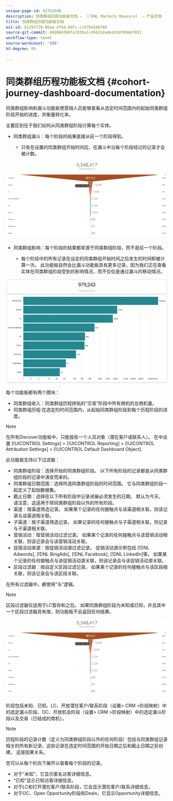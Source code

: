 ```yaml
---
unique-page-id: 42762648
description: 同类群组历程功能板文档 —  [!DNL Marketo Measure]  — 产品文档
title: 同类群组历程功能板文档
exl-id: b139f720-86ae-4f6d-9dfc-cc67b4186f88
source-git-commit: 68d860308fa1939a1c456314ade3d34f896df831
workflow-type: tm+mt
source-wordcount: '589'
ht-degree: 0%

---
```


# 同类群组历程功能板文档 {#cohort-journey-dashboard-documentation}

同类群组影响和漏斗功能板使营销人员能够查看从选定时间范围内的起始同类群组阶段开始的进度，并衡量转化率。

主要区别在于我们如何从同类群组阶段计算每个实体。

* 同类群组漏斗：每个阶段的结果直接从前一个阶段得到。

   * 只有在设置的同类群组开始时间后，在漏斗中沿每个阶段经过的记录才会被计数。

![](assets/cohort-journey-dashboard-documentation-1.png)

* 同类群组影响：每个阶段的结果都来源于同类群组阶段，而不是前一个阶段。

   * 每个阶段中的所有记录在设定的同类群组开始时间之后发生的时间即被计算一次。 此功能板自然会比漏斗功能板具有更多记录，因为我们正在查看实体在同类群组阶段受到的影响情况，而不仅仅是通过漏斗的移动情况。

![](assets/cohort-journey-dashboard-documentation-2.png)

每个功能板都有两个图块：

* 同类群组收入：同类群组历程拼贴的“交易”阶段中所有商机的总商机量。
* 同类群组历程:在选定的时间范围内，从起始同类群组阶段到每个历程阶段的进度。

>[!NOTE]
>
>在所有Discover功能板中，只能报告一个人员对象（潜在客户或联系人）。 在中设置 [!UICONTROL Settings] > [!UICONTROL Reporting] > [!UICONTROL Attribution Settings] > [!UICONTROL Default Dashboard Object].

此功能板支持以下过滤器：

* 同类群组阶段：选择开始的同类群组阶段。 以下所有阶段的记录都是从同类群组阶段的记录中演变而来的。
* 同类群组日期范围：选择所选同类群组阶段的时间范围。 它与同类群组阶段一起定义了起始数据集。
* 截止日期：选择在以下所有阶段中记录进展必须发生的日期。 默认为今天。 请注意，这适用于除同类群组阶段以外的所有阶段。
* 渠道：按渠道筛选记录。 如果某个记录的任何接触点与该渠道相关联，则该记录与该渠道相关联。
* 子渠道：按子渠道筛选记录。 如果记录的任何接触点与子渠道相关联，则记录与子渠道相关联。
* 营销活动：按营销活动过滤记录。 如果某个记录的任何接触点与该营销活动相关联，则该记录会与该营销活动关联。
* 促销活动来源：按促销活动源过滤记录。 促销活动源示例包括 [!DNL Adwords], [!DNL BingAds], [!DNL Facebook], [!DNL LinkedIn]等。 如果某个记录的任何接触点与该促销活动源关联，则该记录会与该促销活动源关联。
* 区段过滤器：按自定义区段过滤记录。 如果某个记录的任何接触点与该区段相关联，则该记录会与该区段关联。

在所有过滤器中，都使用“与”逻辑。

>[!NOTE]
>
>区段过滤器仅适用于LC暂存和之后。 如果同类群组阶段为未知或已知，并且其中一个区段过滤器具有值，则功能板不会返回任何结果。

![](assets/cohort-journey-dashboard-documentation-3.png)

阶段包括未知、已知、LC、开放潜在客户/联系阶段（设置> CRM >阶段映射）中的选定漏斗阶段、OC、开放机会阶段（设置> CRM >阶段映射）中的选定漏斗阶段以及交易（已结成的商机）。

>[!NOTE]
>
>历程阶段的记录计数（定义为同类群组阶段以外的任何阶段）包括与同类群组记录相关的所有新记录，这些记录在选定时间范围的开始日期之后和截止日期之前创建。 这是因果关系。

您可以从每个栏向下展开以查看每个阶段的记录。

* 对于“未知”，它显示匿名访客详细信息。
* “已知”显示已知访客详细信息。
* 对于LC和打开潜在客户/联系阶段，它会显示潜在客户/联系详细信息。
* 对于OC、Open Opportunity阶段和Deals，它显示Opportunity详细信息。
